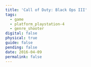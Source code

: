 ```yaml
---
title: 'Call of Duty: Black Ops III'
tags:
  - game
  - platform_playstation-4
  - genre_shooter
digital: false
physical: true
guide: false
pending: false
date: 2016-04-09
permalink: false
---
```

